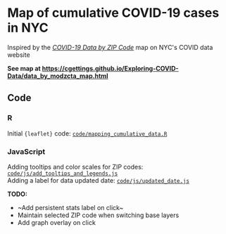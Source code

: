 
# Map of cumulative COVID-19 cases in NYC

Inspired by the [*COVID-19 Data by ZIP Code*](https://www1.nyc.gov/site/doh/covid/covid-19-data-totals.page#zip) map on NYC's COVID data website

**See map at https://cgettings.github.io/Exploring-COVID-Data/data_by_modzcta_map.html**

## Code

### R

Initial `{leaflet}` code: [`code/mapping_cumulative_data.R`](code/mapping_cumulative_data.R)  

### JavaScript

Adding tooltips and color scales for ZIP codes: [`code/js/add_tooltips_and_legends.js`](code/js/add_tooltips_and_legends.js)  
Adding a label for data updated date: [`code/js/updated_date.js`](code/js/updated_date.js)  

**TODO:**

- ~Add persistent stats label on click~
- Maintain selected ZIP code when switching base layers
- Add graph overlay on click
